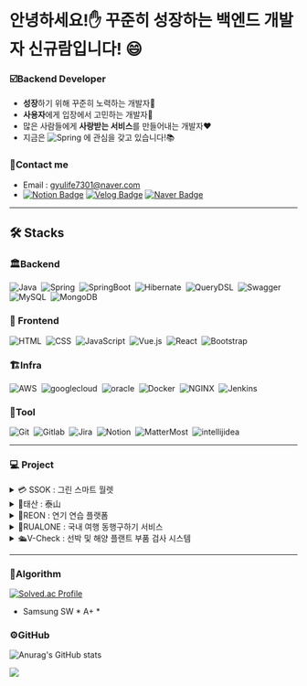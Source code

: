 # 안녕하세요!✋ 꾸준히 성장하는 백엔드 개발자 신규람입니다! 😄 

### ☑️**Backend Developer**

- **성장**하기 위해 꾸준히 노력하는 개발자🌱 </br>
- **사용자**에게 입장에서 고민하는 개발자🤔</br>
- 많은 사람들에게 **사랑받는 서비스**를 만들어내는 개발자❤️</br>
- 지금은 ![Spring](https://img.shields.io/badge/-Spring-05122A?style=flat&logo=Spring)&nbsp;에 관심을 갖고 있습니다!📚

### 📲Contact me
- Email : gyulife7301@naver.com
- [![Notion Badge](https://img.shields.io/badge/Notion-000000?style=flat-square&logo=Notion&logoColor=white&link=https://www.notion.so/f947bc20438141b6ba4d1a4bbc0bd628?pvs=4)](https://productive-robin-8c8.notion.site/f947bc20438141b6ba4d1a4bbc0bd628?pvs=4)
[![Velog Badge](https://img.shields.io/badge/Velog-20C997?style=flat-square&logo=Velog&logoColor=white&link=https://velog.io/@marugy)](https://velog.io/@marugy)
[![Naver Badge](https://img.shields.io/badge/NaverBlog-03C75A?style=flat-square&logo=Naver&logoColor=white&link=https://blog.naver.com/gyulife7301)](https://blog.naver.com/gyulife7301)</br>
<hr>

## 🛠️ Stacks
### 🏛️Backend
![Java](https://img.shields.io/badge/-Java-05122A?style=flat&logo=Java)&nbsp;
![Spring](https://img.shields.io/badge/-Spring-05122A?style=flat&logo=Spring)&nbsp;
![SpringBoot](https://img.shields.io/badge/-SpringBoot-05122A?style=flat&logo=SpringBoot)&nbsp;
![Hibernate](https://img.shields.io/badge/-Hibernate-05122A?style=flat&logo=Hibernate)&nbsp;
![QueryDSL](https://img.shields.io/badge/-QueryDSL-05122A?style=flat&logo=Querydsl)&nbsp;
![Swagger](https://img.shields.io/badge/-Swagger-05122A?style=flat&logo=Swagger)&nbsp;
![MySQL](https://img.shields.io/badge/-MySQL-05122A?style=flat&logo=mysql)&nbsp;
![MongoDB](https://img.shields.io/badge/-MongoDB-05122A?style=flat&logo=mongodb)&nbsp;
### 📄 Frontend
![HTML](https://img.shields.io/badge/-HTML-05122A?style=flat&logo=HTML5)&nbsp;
![CSS](https://img.shields.io/badge/-CSS-05122A?style=flat&logo=CSS3&logoColor=1572B6)&nbsp;
![JavaScript](https://img.shields.io/badge/-JavaScript-05122A?style=flat&logo=javascript)&nbsp;
![Vue.js](https://img.shields.io/badge/-Vue.js-05122A?style=flat&logo=Vue.js)&nbsp;
![React](https://img.shields.io/badge/-React-05122A?style=flat&logo=React)&nbsp;
![Bootstrap](https://img.shields.io/badge/-Bootstrap-05122A?style=flat&logo=bootstrap&logoColor=563D7C)&nbsp;
### 🏗️Infra
![AWS](https://img.shields.io/badge/-AWS-05122A?style=flat&logo=amazon-aws)&nbsp;
![googlecloud](https://img.shields.io/badge/-GCP-05122A?style=flat&logo=google-cloud)&nbsp;
![oracle](https://img.shields.io/badge/-OCI-05122A?style=flat&logo=oracle)&nbsp;
![Docker](https://img.shields.io/badge/-Docker-05122A?style=flat&logo=docker)&nbsp;
![NGINX](https://img.shields.io/badge/-NGINX-05122A?style=flat&logo=NGINX)&nbsp;
![Jenkins](https://img.shields.io/badge/-Jenkins-05122A?style=flat&logo=Jenkins)&nbsp;
### 🧰Tool
![Git](https://img.shields.io/badge/-Git-05122A?style=flat&logo=git)&nbsp;
![Gitlab](https://img.shields.io/badge/-Gitlab-05122A?style=flat&logo=gitlab)&nbsp;
![Jira](https://img.shields.io/badge/-Jira-05122A?style=flat&logo=Jira)&nbsp;
![Notion](https://img.shields.io/badge/-Notion-05122A?style=flat&logo=Notion)&nbsp;
![MatterMost](https://img.shields.io/badge/-MatterMost-05122A?style=flat&logo=MatterMost)&nbsp;
![intellijidea](https://img.shields.io/badge/-intellijidea-05122A?style=flat&logo=intellijidea)&nbsp;

<hr>

### 💻&nbsp;Project
<details>
  <summary>💳 SSOK : 그린 스마트 월렛</summary>

#### 프로젝트 개요
- 지갑안의 신분증, 카드, 영수증, 명함을 스마트 지갑으로! paperless로 환경까지 보호하며 지갑 안의 물건을 간편하게 관리하는 그린 스마트 지갑
- 일정 : 2023.10 ~ 진행중 
- 인원 : backend 5, frontend 1 
- repository : https://github.com/marugy/ssok

#### 맡은 역할
- TeamReader - 일정 및 산출물 관리 팀 리딩 <br>
- Backend - 회원 관련 기능 개발 <br>
- Infra - MSA 환경 구축, Gitlab, AWS, OCI, GCP 서버에서 Docker와 jenkins를 사용하여 자동배포 환경 구축 <br>

#### 사용 기술
- Backend - Spring, JPA, Mongo, MariaDB <br>
- Infra - Docker, Jenkins, Spring Cloud Netflix Eureka

</details>

<details>
  <summary>💸태산 : 泰山</summary>

#### 프로젝트 개요
- 사용자의 소비패턴을 분석하여 소비 습관을 개선하고 저축을 유도하는 절약 저축 플랫폼
- 일정 : 2023.8 ~ 10 
- 인원 : backend 3, frontend 3 
- repo : https://github.com/marugy/Taesan
- 수상 : SSAFY 특화 프로젝트 1등

#### 맡은 역할
- TeamReader - 일정 및 산출물 관리 팀 리딩 <br>
- Backend - 회원 관련 기능, 절약 챌린지, 습관 저금통 기능 개발 <br>
- Infra - Docker와 jenkins를 사용하여 자동배포 환경 구축 <br>

#### 사용 기술
- Backend - Spring, JPA, QueryDSL <br>
- Infra - Docker, Jenkins
</details>

<details>
  <summary>🎥REON : 연기 연습 플랫폼</summary>

#### 프로젝트 개요
- 연기에 관심있는 사용자들이 연기 연습, 배틀을 하고 소통할 수 있는 플랫폼
- 일정 : 2023.7 ~ 2023.8
- 인원 : backend 2, frontend 4 
- repo : https://github.com/marugy/RE-ON

#### 맡은 역할
- TeamReader - 일정 및 산출물 관리 팀 리딩 <br>
- Backend - 연기 배틀, 게시판 관련 기능 개발 <br>
- Infra - OpenVidu Platform을 사용하여 WerbRtc 환경 구축, Docker 사용 수동 배포

#### 사용 기술
- Backend - Spring, JPA, QueryDSL
- Infra - Docker
</details>

<details>
  <summary>🚶RUALONE : 국내 여행 동행구하기 서비스</summary>

#### 프로젝트 개요
- 국내 여행지 정보 제공 및 국내 여행 동행을 구할 수 있는 여행 플랫폼
- 일정 : 2023.6 ~ 2023.7
- 인원 : backend 2, frontend 
- repo : https://github.com/Lets-Travel-Well
- 수상 : 제 9회 인천 공공데이터 경진대회 입선
  
#### 맡은 역할
- Frontend - 프론트 웹 페이지 구현
- Backend - 회원, 여행지, 동행, 관련 기능 구현
- Infra - config 서버 구축, Aws, Docker, GitActions을 통한 자동 배포 환경 구축

#### 사용 기술
> Frontend - Vue, Vuex <br>
> Backend - Spring, JPA, QueryDSL, Spring Security, Oauth2.0, Spring cloud
> Infra - Docker, GitActions
</details>

<details>
  <summary>🛳️V-Check : 선박 및 해양 플랜트 부품 검사 시스템</summary>

#### 프로젝트 개요
- 선박을 블록단위로 관리하고 AI를 사용하여 실시간 부품 불량 검사가 가능한 선박 검사 플랫폼
  - 일정 : 2022.9 ~ 2022.12
  - 인원 : frontend 1, backend 1, AI 1
  - 수상 : 제 14회 세종대학교 창의설계 경진대회 대상, 한국 저작권 위원회 저작권 등록

#### 맡은 역할
- TeamReader - 일정 및 산출물 관리 팀 리딩 <br>
- Frontend - 프론트 담당 개발, 소셜 로그인 구현 <br>

#### 사용 기술
- Frontend - React
  
</details>


<hr>

### 🔖Algorithm
[![Solved.ac Profile](http://mazassumnida.wtf/api/v2/generate_badge?boj=sj_coding)](https://solved.ac/sj_coding/)
- Samsung SW * A+ *
### ⚙️GitHub
![Anurag's GitHub stats](https://github-readme-stats.vercel.app/api?username=marugy&show_icons=true&theme=radical)

<a href="https://hits.seeyoufarm.com"><img src="https://hits.seeyoufarm.com/api/count/incr/badge.svg?url=https%3A%2F%2Fgithub.com%2Fmarugy&count_bg=%2379C83D&title_bg=%23555555&icon=&icon_color=%23E7E7E7&title=hits&edge_flat=false"/></a>
